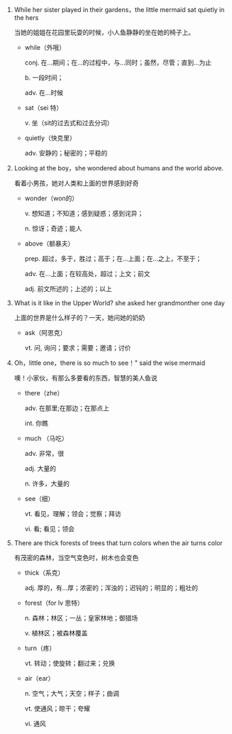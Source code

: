 1. While her sister played in their gardens，the little mermaid sat quietly in the hers

    当她的姐姐在花园里玩耍的时候，小人鱼静静的坐在她的椅子上。

    - while（外哦）

        conj. 在...期间；在...的过程中，与...同时；虽然，尽管；直到...为止

        b. 一段时间；

        adv. 在...时候

    - sat（sei 特）

        v. 坐（sit的过去式和过去分词）

    - quietly（快克里）

        adv. 安静的；秘密的；平稳的

2. Looking at the boy，she wondered about humans and the world above.

    看着小男孩，她对人类和上面的世界感到好奇

    - wonder（won的）

        v. 想知道；不知道；感到疑惑；感到诧异；

        n. 惊讶；奇迹；能人
    
    - above（额暴夫）

        prep. 超过，多于，胜过；高于；在...上面；在...之上，不至于；

        adv. 在...上面；在较高处，超过；上文；前文

        adj. 前文所述的；上述的；以上

3. What is it like in the Upper World? she asked her grandmonther one day

    上面的世界是什么样子的？一天，她问她的奶奶

    - ask（阿思克）

        vt. 问, 询问；要求；需要；邀请；讨价

4. Oh，little one，there is so much to see！" said the wise mermaid

    噢！小家伙，有那么多要看的东西，智慧的美人鱼说

    - there（zhe）
  
        adv. 在那里;在那边；在那点上

        int. 你瞧

    - much （马吃）

        adv. 非常，很

        adj. 大量的

        n. 许多，大量的

    - see（细）

        vt. 看见，理解；领会；觉察；拜访

        vi. 看; 看见；领会

5. There are thick forests of trees that turn colors when the air turns color

    有茂密的森林，当空气变色时，树木也会变色

    - thick（系克）

        adj. 厚的，有...厚；浓密的；浑浊的；迟钝的；明显的；粗壮的

    - forest（for lv 思特）

        n. 森林；林区；一丛；皇家林地；御猎场

        v. 植林区；被森林覆盖

    - turn（疼）

        vt. 转动；使旋转；翻过来；兑换

    - air（ear）

        n. 空气；大气；天空；样子；曲调

        vt. 使通风；晾干；夸耀

        vi. 通风

